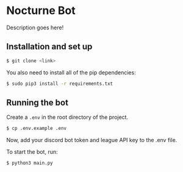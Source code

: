 Nocturne Bot
======
Description goes here!

## Installation and set up
```bash
$ git clone <link>
```

You also need to install all of the pip dependencies:
```bash
$ sudo pip3 install -r requirements.txt
```

## Running the bot
Create a `.env` in the root directory of the project.
```bash
$ cp .env.example .env
```
Now, add your discord bot token and league API key to the .env file.

To start the bot, run:
```bash
$ python3 main.py
```